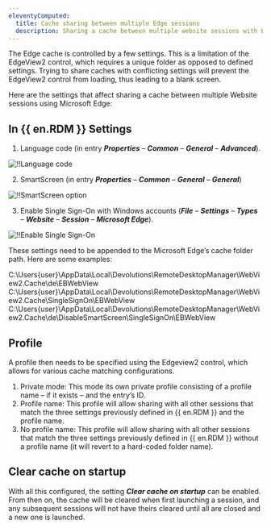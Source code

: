 ```yaml
---
eleventyComputed:
  title: Cache sharing between multiple Edge sessions
  description: Sharing a cache between multiple website sessions with Edge as the web browser in {{ en.RDM }} is affected by five different settings.
---
```

The Edge cache is controlled by a few settings. This is a limitation of the EdgeView2 control, which requires a unique folder as opposed to defined settings. Trying to share caches with conflicting settings will prevent the EdgeView2 control from loading, thus leading to a blank screen.

Here are the settings that affect sharing a cache between multiple Website sessions using Microsoft Edge:

## In {{ en.RDM }} Settings

1. Language code (in entry ***Properties*** – ***Common*** – ***General*** – ***Advanced***).

![!!Language code](https://cdnweb.devolutions.net/docs/RDMW4034_2024_1.png)

2. SmartScreen (in entry ***Properties*** – ***Common*** – ***General*** – ***General***)

![!!SmartScreen option](https://cdnweb.devolutions.net/docs/RDMW4035_2024_1.png)

3. Enable Single Sign-On with Windows accounts (***File*** – ***Settings*** – ***Types*** – ***Website*** – ***Session*** – ***Microsoft Edge***).

![!!Enable Single Sign-On](https://cdnweb.devolutions.net/docs/RDMW4038_2024_1.png)

These settings need to be appended to the Microsoft Edge’s cache folder path. Here are some examples:

C:\Users\{user}\AppData\Local\Devolutions\RemoteDesktopManager\WebView2.Cache\de\EBWebView     
C:\Users\{user}\AppData\Local\Devolutions\RemoteDesktopManager\WebView2.Cache\SingleSignOn\EBWebView       
C:\Users\{user}\AppData\Local\Devolutions\RemoteDesktopManager\WebView2.Cache\de\DisableSmartScreen\SingleSignOn\EBWebView

## Profile

A profile then needs to be specified using the Edgeview2 control, which allows for various cache matching configurations.
1. Private mode: This mode its own private profile consisting of a profile name – if it exists – and the entry’s ID.
1. Profile name: This profile will allow sharing with all other sessions that match the three settings previously defined in {{ en.RDM }} and the profile name.
1. No profile name: This profile will allow sharing with all other sessions that match the three settings previously defined in {{ en.RDM }} without a profile name (it will revert to a hard-coded folder name).

## Clear cache on startup

With all this configured, the setting ***Clear cache on startup*** can be enabled. From then on, the cache will be cleared when first launching a session, and any subsequent sessions will not have theirs cleared until all are closed and a new one is launched.